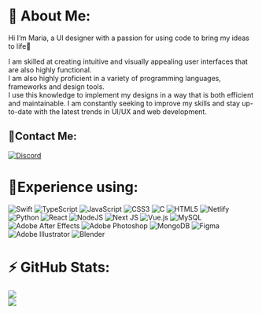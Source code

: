 # 💫 About Me:
Hi I’m Maria, a UI designer with a passion for using code to bring my ideas to life:cherry_blossom:


I am skilled at creating intuitive and visually appealing user interfaces that are also highly functional.  <br>I am also highly proficient in a variety of programming languages, frameworks and design tools.<br>I use this knowledge to implement my designs in a way that is both efficient and maintainable. I am constantly seeking to improve my skills and stay up-to-date with the latest trends in UI/UX and web development.<br>


## :postbox:Contact Me:
[![Discord](https://img.shields.io/badge/Discord-%237289DA.svg?logo=discord&logoColor=white)](https://discord.gg/Maria♡#1600) 

# :crescent_moon:Experience using:
![Swift](https://img.shields.io/badge/swift-F54A2A?style=flat&logo=swift&logoColor=white) ![TypeScript](https://img.shields.io/badge/typescript-%23007ACC.svg?style=flat&logo=typescript&logoColor=white) ![JavaScript](https://img.shields.io/badge/javascript-%23323330.svg?style=flat&logo=javascript&logoColor=%23F7DF1E) ![CSS3](https://img.shields.io/badge/css3-%231572B6.svg?style=flat&logo=css3&logoColor=white) ![C](https://img.shields.io/badge/c-%2300599C.svg?style=flat&logo=c&logoColor=white) ![HTML5](https://img.shields.io/badge/html5-%23E34F26.svg?style=flat&logo=html5&logoColor=white) ![Netlify](https://img.shields.io/badge/netlify-%23000000.svg?style=flat&logo=netlify&logoColor=#00C7B7) ![Python](https://img.shields.io/badge/python-3670A0?style=flat&logo=python&logoColor=ffdd54) ![React](https://img.shields.io/badge/react-%2320232a.svg?style=flat&logo=react&logoColor=%2361DAFB) ![NodeJS](https://img.shields.io/badge/node.js-6DA55F?style=flat&logo=node.js&logoColor=white) ![Next JS](https://img.shields.io/badge/Next-black?style=flat&logo=next.js&logoColor=white) ![Vue.js](https://img.shields.io/badge/vuejs-%2335495e.svg?style=flat&logo=vuedotjs&logoColor=%234FC08D) ![MySQL](https://img.shields.io/badge/mysql-%2300f.svg?style=flat&logo=mysql&logoColor=white) ![Adobe After Effects](https://img.shields.io/badge/Adobe%20After%20Effects-9999FF.svg?style=flat&logo=Adobe%20After%20Effects&logoColor=white) ![Adobe Photoshop](https://img.shields.io/badge/adobephotoshop-%2331A8FF.svg?style=flat&logo=adobephotoshop&logoColor=white) ![MongoDB](https://img.shields.io/badge/MongoDB-%234ea94b.svg?style=flat&logo=mongodb&logoColor=white) 	![Figma](https://img.shields.io/badge/figma-%23F24E1E.svg?style=flat&logo=figma&logoColor=white) ![Adobe Illustrator](https://img.shields.io/badge/adobeillustrator-%23FF9A00.svg?style=flat&logo=adobeillustrator&logoColor=white) ![Blender](https://img.shields.io/badge/blender-%23F5792A.svg?style=flat&logo=blender&logoColor=white)

# :zap: GitHub Stats:
![](https://github-readme-stats.vercel.app/api?username=m-4-s-h-4&theme=tokyonight&hide_border=false&include_all_commits=false&count_private=false)<br/>
![](https://github-readme-streak-stats.herokuapp.com/?user=m-4-s-h-4&theme=tokyonight&hide_border=false)<br/>
